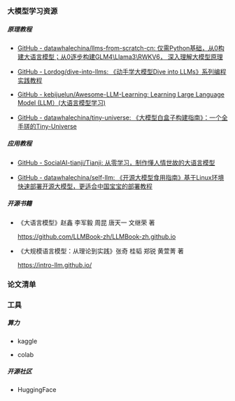 ### 大模型学习资源

##### 原理教程

+ [GitHub - datawhalechina/llms-from-scratch-cn: 仅需Python基础，从0构建大语言模型；从0逐步构建GLM4\Llama3\RWKV6， 深入理解大模型原理](https://github.com/datawhalechina/llms-from-scratch-cn)

+ [GitHub - Lordog/dive-into-llms: 《动手学大模型Dive into LLMs》系列编程实践教程](https://github.com/Lordog/dive-into-llms)

+ [GitHub - kebijuelun/Awesome-LLM-Learning: Learning Large Language Model (LLM）(大语言模型学习)](https://github.com/kebijuelun/Awesome-LLM-Learning)

+ [GitHub - datawhalechina/tiny-universe: 《大模型白盒子构建指南》：一个全手搓的Tiny-Universe](https://github.com/datawhalechina/tiny-universe)

##### 应用教程

+ [GitHub - SocialAI-tianji/Tianji: 从零学习，制作懂人情世故的大语言模型](https://github.com/SocialAI-tianji/Tianji)

+ [GitHub - datawhalechina/self-llm: 《开源大模型食用指南》基于Linux环境快速部署开源大模型，更适合中国宝宝的部署教程](https://github.com/datawhalechina/self-llm)

##### 开源书籍

+ 《大语言模型》赵鑫 李军毅 周昆 唐天一 文继荣 著
  
  https://github.com/LLMBook-zh/LLMBook-zh.github.io

+ 《大规模语言模型：从理论到实践》张奇 桂韬 郑锐 ⻩萱菁 著
  
  https://intro-llm.github.io/

### 论文清单







### 工具

##### 算力

+ kaggle

+ colab

##### 开源社区

+ HuggingFace


